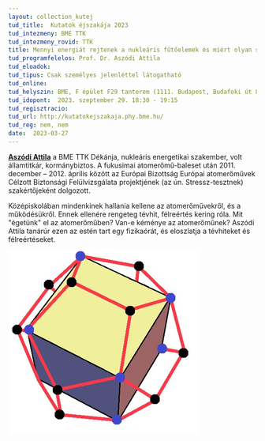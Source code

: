 ```yaml
---
layout: collection_kutej
tud_title:  Kutatók éjszakája 2023
tud_intezmeny: BME TTK
tud_intezmeny_rovid: TTK
title: Mennyi energiát rejtenek a nukleáris fűtőelemek és miért olyan sokat?
tud_programfelelos: Prof. Dr. Aszódi Attila
tud_eloadok: 
tud_tipus: Csak személyes jelenléttel látogatható
tud_online: 
tud_helyszin: BME, F épület F29 tanterem (1111. Budapest, Budafoki út 8.)
tud_idopont:  2023. szeptember 29. 18:30 - 19:15
tud_regisztracio: 
tud_url: http://kutatokejszakaja.phy.bme.hu/
tud_reg: nem, nem
date:  2023-03-27
---
```


[**Aszódi Attila**](https://hu.wikipedia.org/wiki/Asz%C3%B3di_Attila) a BME TTK Dékánja, nukleáris energetikai szakember, volt államtitkár, kormánybiztos. A fukusimai atomerőmű-baleset után 2011. december – 2012. április között az Európai Bizottság Európai atomerőművek Célzott Biztonsági Felülvizsgálata projektjének (az ún. Stressz-tesztnek) szakértőjeként dolgozott. 

Középiskolában mindenkinek hallania kellene az atomerőművekről, és a működésükről. Ennek ellenére rengeteg tévhit, félreértés kering róla. Mit "égetünk" el az atomerőműben? Van-e kéménye az atomerőműnek?  Aszódi Attila tanárúr ezen az estén tart egy fizikaórát, és eloszlatja a tévhiteket és félreértéseket.

![Mennyi energiát rejtenek a nukleáris fűtőelemek és miért olyan sokat?](images/mennyi-energiat-rejtenek-a-nuklearis-futoelemek-es-miert-olyana-sokat.jpg)
